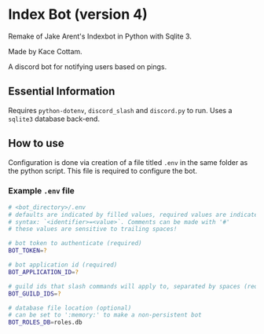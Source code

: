 # Index Bot (version 4)

Remake of Jake Arent's Indexbot in Python with Sqlite 3.

Made by Kace Cottam.

A discord bot for notifying users based on pings.

## Essential Information

Requires `python-dotenv`, `discord_slash` and `discord.py` to run. Uses a `sqlite3` database back-end.

## How to use

Configuration is done via creation of a file titled `.env` in the same folder as the python script. This file is required to configure the bot.

### Example `.env` file

```bash
# <bot_directory>/.env
# defaults are indicated by filled values, required values are indicated by `?`
# syntax: `<identifier>=<value>`. Comments can be made with '#'
# these values are sensitive to trailing spaces!

# bot token to authenticate (required)
BOT_TOKEN=?

# bot application id (required)
BOT_APPLICATION_ID=?

# guild ids that slash commands will apply to, separated by spaces (required)
BOT_GUILD_IDS=?

# database file location (optional)
# can be set to ':memory:' to make a non-persistent bot
BOT_ROLES_DB=roles.db
```
